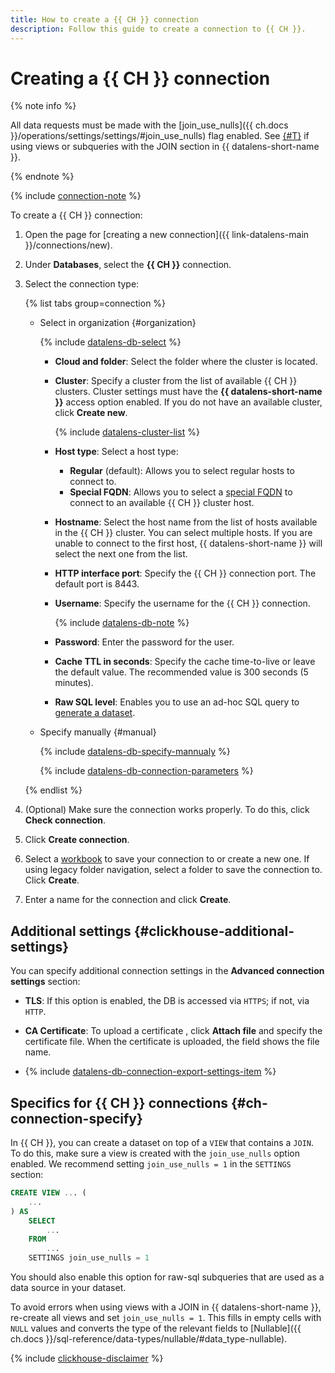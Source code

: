 ```yaml
---
title: How to create a {{ CH }} connection
description: Follow this guide to create a connection to {{ CH }}.
---
```


# Creating a {{ CH }} connection

{% note info %}

All data requests must be made with the [join_use_nulls]({{ ch.docs }}/operations/settings/settings/#join_use_nulls) flag enabled. See [{#T}](#ch-connection-specify) if using views or subqueries with the JOIN section in {{ datalens-short-name }}.

{% endnote %}


{% include [connection-note](../../../_includes/datalens/datalens-connection-note-ip.md) %}

To create a {{ CH }} connection:

1. Open the page for [creating a new connection]({{ link-datalens-main }}/connections/new).
1. Under **Databases**, select the **{{ CH }}** connection.


1. Select the connection type:

   {% list tabs group=connection %}

   - Select in organization {#organization}

     {% include [datalens-db-select](../../../_includes/datalens/datalens-db-select.md) %}

     * **Cloud and folder**: Select the folder where the cluster is located.
     * **Cluster**: Specify a cluster from the list of available {{ CH }} clusters. Cluster settings must have the **{{ datalens-short-name }}** access option enabled. If you do not have an available cluster, click **Create new**.

       {% include [datalens-cluster-list](../../../_includes/datalens/datalens-cluster-list.md) %}

     * **Host type**: Select a host type:
       
       * **Regular** (default): Allows you to select regular hosts to connect to.
       * **Special FQDN**: Allows you to select a [special FQDN](../../../managed-clickhouse/operations/connect/fqdn.md#auto) to connect to an available {{ CH }} cluster host.

     * **Hostname**: Select the host name from the list of hosts available in the {{ CH }} cluster. You can select multiple hosts. If you are unable to connect to the first host, {{ datalens-short-name }} will select the next one from the list.
     * **HTTP interface port**: Specify the {{ CH }} connection port. The default port is 8443.
     * **Username**: Specify the username for the {{ CH }} connection.

       {% include [datalens-db-note](../../../_includes/datalens/datalens-db-note.md) %}

     * **Password**: Enter the password for the user.
     * **Cache TTL in seconds**: Specify the cache time-to-live or leave the default value. The recommended value is 300 seconds (5 minutes).
     * **Raw SQL level**: Enables you to use an ad-hoc SQL query to [generate a dataset](../../dataset/settings.md#sql-request-in-datatset).

   - Specify manually {#manual}

     {% include [datalens-db-specify-mannualy](../../../_includes/datalens/datalens-db-specify-mannualy.md) %}

     {% include [datalens-db-connection-parameters](../../../_includes/datalens/datalens-db-connection-parameters.md) %}

   {% endlist %}


1. (Optional) Make sure the connection works properly. To do this, click **Check connection**.
1. Click **Create connection**.


1. Select a [workbook](../../workbooks-collections/index.md) to save your connection to or create a new one. If using legacy folder navigation, select a folder to save the connection to. Click **Create**.


1. Enter a name for the connection and click **Create**.



## Additional settings {#clickhouse-additional-settings}

You can specify additional connection settings in the **Advanced connection settings** section:

* **TLS**: If this option is enabled, the DB is accessed via `HTTPS`; if not, via `HTTP`.

* **CA Certificate**: To upload a certificate , click **Attach file** and specify the certificate file. When the certificate is uploaded, the field shows the file name.

* {% include [datalens-db-connection-export-settings-item](../../../_includes/datalens/operations/datalens-db-connection-export-settings-item.md) %}

## Specifics for {{ CH }} connections {#ch-connection-specify}

In {{ CH }}, you can create a dataset on top of a `VIEW` that contains a `JOIN`. To do this, make sure a view is created with the `join_use_nulls` option enabled. We recommend setting `join_use_nulls = 1` in the `SETTINGS` section:

```sql
CREATE VIEW ... (
    ...
) AS
    SELECT
        ...
    FROM
        ...
    SETTINGS join_use_nulls = 1
```

You should also enable this option for raw-sql subqueries that are used as a data source in your dataset.

To avoid errors when using views with a JOIN in {{ datalens-short-name }}, re-create all views and set `join_use_nulls = 1`. This fills in empty cells with `NULL` values and converts the type of the relevant fields to [Nullable]({{ ch.docs }}/sql-reference/data-types/nullable/#data_type-nullable).

{% include [clickhouse-disclaimer](../../../_includes/clickhouse-disclaimer.md) %}
